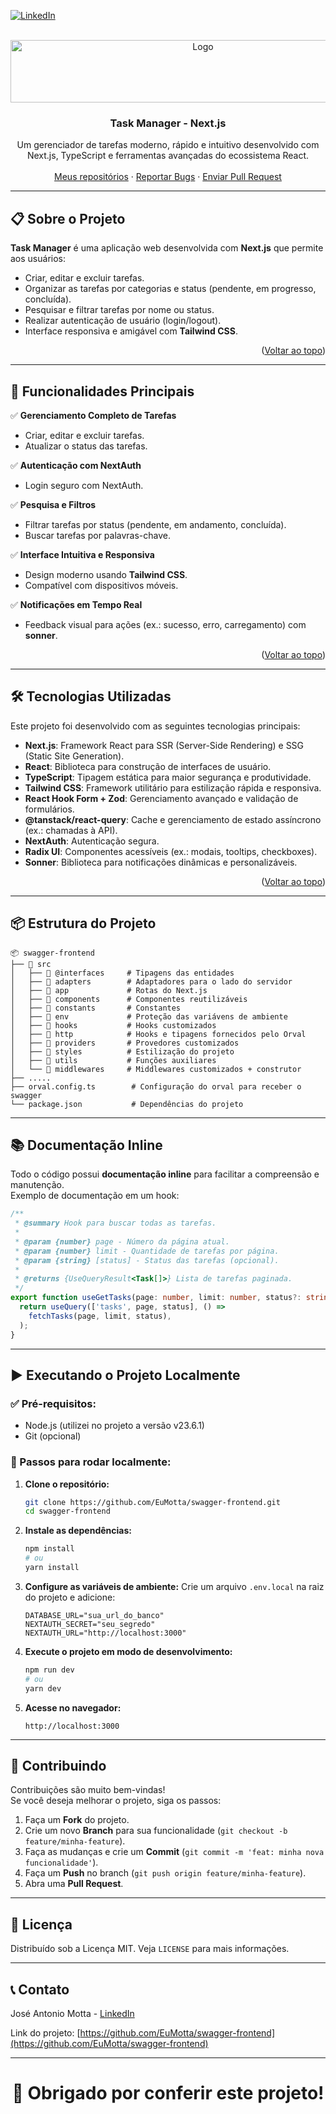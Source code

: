 [![LinkedIn][linkedin-shield]][linkedin-url]

<!-- LOGO DO PROJETO -->
<br />
<div align="center">
  <a href="https://github.com/EuMotta/swagger-frontend">
    <img src="https://i.ibb.co/K6wGmvs/next-1.png" alt="Logo" width="600" height="100">
  </a>

  <h3 align="center">Task Manager - Next.js</h3>

  <p align="center">
    Um gerenciador de tarefas moderno, rápido e intuitivo desenvolvido com Next.js, TypeScript e ferramentas avançadas do ecossistema React.
    <br />
    <br />
    <a href="https://github.com/EuMotta?tab=repositories">Meus repositórios</a>
    ·
    <a href="https://github.com/EuMotta/swagger-frontend/issues">Reportar Bugs</a>
    ·
    <a href="https://github.com/EuMotta/swagger-frontend/pulls">Enviar Pull Request</a>
  </p>
</div>

---

## 📋 Sobre o Projeto

**Task Manager** é uma aplicação web desenvolvida com **Next.js** que permite aos usuários:

- Criar, editar e excluir tarefas.
- Organizar as tarefas por categorias e status (pendente, em progresso, concluída).
- Pesquisar e filtrar tarefas por nome ou status.
- Realizar autenticação de usuário (login/logout).
- Interface responsiva e amigável com **Tailwind CSS**.

<p align="right">(<a href="#readme-top">Voltar ao topo</a>)</p>

---

## 🚀 Funcionalidades Principais

✅ **Gerenciamento Completo de Tarefas**

- Criar, editar e excluir tarefas.
- Atualizar o status das tarefas.

✅ **Autenticação com NextAuth**

- Login seguro com NextAuth.

✅ **Pesquisa e Filtros**

- Filtrar tarefas por status (pendente, em andamento, concluída).
- Buscar tarefas por palavras-chave.

✅ **Interface Intuitiva e Responsiva**

- Design moderno usando **Tailwind CSS**.
- Compatível com dispositivos móveis.

✅ **Notificações em Tempo Real**

- Feedback visual para ações (ex.: sucesso, erro, carregamento) com **sonner**.

<p align="right">(<a href="#readme-top">Voltar ao topo</a>)</p>

---

## 🛠️ Tecnologias Utilizadas

Este projeto foi desenvolvido com as seguintes tecnologias principais:

- **Next.js**: Framework React para SSR (Server-Side Rendering) e SSG (Static Site Generation).
- **React**: Biblioteca para construção de interfaces de usuário.
- **TypeScript**: Tipagem estática para maior segurança e produtividade.
- **Tailwind CSS**: Framework utilitário para estilização rápida e responsiva.
- **React Hook Form + Zod**: Gerenciamento avançado e validação de formulários.
- **@tanstack/react-query**: Cache e gerenciamento de estado assíncrono (ex.: chamadas à API).
- **NextAuth**: Autenticação segura.
- **Radix UI**: Componentes acessíveis (ex.: modais, tooltips, checkboxes).
- **Sonner**: Biblioteca para notificações dinâmicas e personalizáveis.

<p align="right">(<a href="#readme-top">Voltar ao topo</a>)</p>

---

## 📦 Estrutura do Projeto

```
📦 swagger-frontend
├── 📂 src
│   ├── 📂 @interfaces     # Tipagens das entidades
│   ├── 📂 adapters        # Adaptadores para o lado do servidor
│   ├── 📂 app             # Rotas do Next.js
│   ├── 📂 components      # Componentes reutilizáveis
│   ├── 📂 constants       # Constantes
│   ├── 📂 env             # Proteção das variávens de ambiente
│   ├── 📂 hooks           # Hooks customizados
│   ├── 📂 http            # Hooks e tipagens fornecidos pelo Orval
│   ├── 📂 providers       # Provedores customizados
│   ├── 📂 styles          # Estilização do projeto
│   ├── 📂 utils           # Funções auxiliares
│   └── 📂 middlewares     # Middlewares customizados + construtor
├── .....
├── orval.config.ts        # Configuração do orval para receber o swagger
└── package.json           # Dependências do projeto
```

---

## 📚 Documentação Inline

Todo o código possui **documentação inline** para facilitar a compreensão e manutenção.  
Exemplo de documentação em um hook:

```typescript
/**
 * @summary Hook para buscar todas as tarefas.
 *
 * @param {number} page - Número da página atual.
 * @param {number} limit - Quantidade de tarefas por página.
 * @param {string} [status] - Status das tarefas (opcional).
 *
 * @returns {UseQueryResult<Task[]>} Lista de tarefas paginada.
 */
export function useGetTasks(page: number, limit: number, status?: string) {
  return useQuery(['tasks', page, status], () =>
    fetchTasks(page, limit, status),
  );
}
```

---

## ▶️ Executando o Projeto Localmente

### ✅ Pré-requisitos:

- Node.js (utilizei no projeto a versão v23.6.1)
- Git (opcional)

### 🔨 Passos para rodar localmente:

1. **Clone o repositório:**

   ```bash
   git clone https://github.com/EuMotta/swagger-frontend.git
   cd swagger-frontend
   ```

2. **Instale as dependências:**

   ```bash
   npm install
   # ou
   yarn install
   ```

3. **Configure as variáveis de ambiente:**
   Crie um arquivo `.env.local` na raiz do projeto e adicione:

   ```env
   DATABASE_URL="sua_url_do_banco"
   NEXTAUTH_SECRET="seu_segredo"
   NEXTAUTH_URL="http://localhost:3000"
   ```

4. **Execute o projeto em modo de desenvolvimento:**

   ```bash
   npm run dev
   # ou
   yarn dev
   ```

5. **Acesse no navegador:**
   ```
   http://localhost:3000
   ```

---

## 🤝 Contribuindo

Contribuições são muito bem-vindas!  
Se você deseja melhorar o projeto, siga os passos:

1. Faça um **Fork** do projeto.
2. Crie um novo **Branch** para sua funcionalidade (`git checkout -b feature/minha-feature`).
3. Faça as mudanças e crie um **Commit** (`git commit -m 'feat: minha nova funcionalidade'`).
4. Faça um **Push** no branch (`git push origin feature/minha-feature`).
5. Abra uma **Pull Request**.

---

## 📄 Licença

Distribuído sob a Licença MIT. Veja `LICENSE` para mais informações.

---

## 📞 Contato

José Antonio Motta - [LinkedIn](https://www.linkedin.com/in/jos%C3%A9-antonio-bueno-motta-61006a26b/)

Link do projeto: [https://github.com/EuMotta/swagger-frontend](https://github.com/EuMotta/swagger-frontend)

---

<h1 align="center">
    <div>🚀 Obrigado por conferir este projeto!</div>
</h1>

[linkedin-shield]: https://img.shields.io/badge/-LinkedIn-black.svg?style=for-the-badge&logo=linkedin&colorB=555
[linkedin-url]: https://linkedin.com/in/jos%C3%A9-antonio-bueno-motta-61006a26b/
[Next.js]: https://img.shields.io/badge/next.js-000000?style=for-the-badge&logo=nextdotjs&logoColor=white
[Next-url]: https://nextjs.org/
[React.js]: https://img.shields.io/badge/React-20232A?style=for-the-badge&logo=react&logoColor=61DAFB
[React-url]: https://react.dev/
